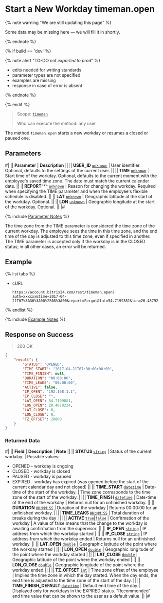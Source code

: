 # Start a New Workday timeman.open

{% note warning "We are still updating this page" %}

Some data may be missing here — we will fill it in shortly.

{% endnote %}

{% if build == 'dev' %}

{% note alert "TO-DO _not exported to prod_" %}

- edits needed for writing standards
- parameter types are not specified
- examples are missing
- response in case of error is absent

{% endnote %}

{% endif %}

> Scope: [`timeman`](../../scopes/permissions.md)
>
> Who can execute the method: any user

The method `timeman.open` starts a new workday or resumes a closed or paused one.

## Parameters

#|
|| **Parameter** | **Description** ||
|| **USER_ID**
[`unknown`](../../data-types.md) | User identifier. Optional, defaults to the settings of the current user. ||
|| **TIME**
[`unknown`](../../data-types.md) | Start time of the workday. Optional, defaults to the current moment with the employee's saved time zone. The date must match the current calendar date. ||
|| **REPORT**^*^
[`unknown`](../../data-types.md) | Reason for changing the workday. Required when specifying the TIME parameter and when the employee's flexible schedule is disabled. ||
|| **LAT**
[`unknown`](../../data-types.md) | Geographic latitude at the start of the workday. Optional. ||
|| **LON**
[`unknown`](../../data-types.md) | Geographic longitude at the start of the workday. Optional. ||
|#

{% include [Parameter Notes](../../../_includes/required.md) %}

The time zone from the TIME parameter is considered the time zone of the current workday. The employee sees the time in this time zone, and the end time of the day is adjusted to this time zone, even if specified in another. The TIME parameter is accepted only if the workday is in the CLOSED status; in all other cases, an error will be returned.

## Example

{% list tabs %}

- cURL

    ```http
    https://account.bitrix24.com/rest/timeman.open?auth=xxxxxx&time=2017-04-21T07%3A30%3A00%2B08%3A00&report=Forgot&lat=54.7199881&lon=20.4879224&user_id=5
    ```

{% endlist %}

{% include [Example Notes](../../../_includes/examples.md) %}

## Response on Success

> 200 OK
```json
{
    "result": {
        "STATUS": "OPENED",
        "TIME_START": "2017-04-21T07:30:00+08:00",
        "TIME_FINISH": null,
        "DURATION": "00:00:00",
        "TIME_LEAKS": "00:00:00",
        "ACTIVE": false,
        "IP_OPEN": "192.168.1.1",
        "IP_CLOSE": "",
        "LAT_OPEN": 54.7199881,
        "LON_OPEN": 20.4879224,
        "LAT_CLOSE": 0,
        "LON_CLOSE": 0,
        "TZ_OFFSET": 28800
    }
}
```

### Returned Data

#|
|| **Field** | **Description** | **Note** ||
|| **STATUS**
 [`string`](../../data-types.md) | Status of the current workday. | Possible values:
- OPENED - workday is ongoing
- CLOSED - workday is closed
- PAUSED - workday is paused
- EXPIRED - workday has expired (was opened before the start of the current calendar day and not closed) ||
|| **TIME_START**
[`datetime`](../../data-types.md) | Date-time of the start of the workday. | Time zone corresponds to the time zone of the start of the workday. ||
|| **TIME_FINISH**
[`datetime`](../../data-types.md) | Date-time of the end of the workday | Returns null for an unfinished workday. ||
|| **DURATION**
[`HH:MM:SS`](../../data-types.md) | Duration of the workday | Returns 00:00:00 for an unfinished workday. ||
|| **TIME_LEAKS**
[`HH:MM:SS`](../../data-types.md) | Total duration of breaks during the day | ||
|| **ACTIVE**
[`true`\|`false`](../../data-types.md) | Confirmation of the workday | A value of false means that the change to the workday is awaiting confirmation from the supervisor. ||
|| **IP_OPEN**
[`string`](../../data-types.md) | IP address from which the workday started | ||
|| **IP_CLOSE**
[`string`](../../data-types.md) | IP address from which the workday ended | Returns null for an unfinished workday. ||
|| **LAT_OPEN**
[`double`](../../data-types.md) | Geographic latitude of the point where the workday started | ||
|| **LON_OPEN**
[`double`](../../data-types.md) | Geographic longitude of the point where the workday started | ||
|| **LAT_CLOSE**
[`double`](../../data-types.md) | Geographic latitude of the point where the workday ended | ||
|| **LON_CLOSE**
[`double`](../../data-types.md) | Geographic longitude of the point where the workday ended | ||
|| **TZ_OFFSET**
[`int`](../../data-types.md) | Time zone offset of the employee | Implies the time zone in which the day started. When the day ends, the end time is adjusted to the time zone of the start of the day. ||
|| **TIME_FINISH_DEFAULT**
[`datetime`](../../data-types.md) | Default end time of the day | Displayed only for workdays in the EXPIRED status. "Recommended" end time value that can be shown to the user as a default value. ||
|#